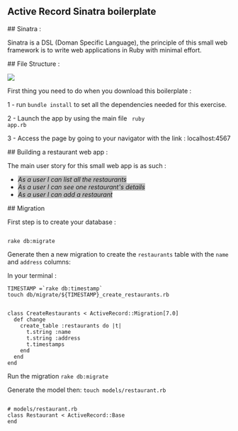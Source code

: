 ## Active Record Sinatra boilerplate

## Sinatra :

Sinatra is a DSL (Doman Specific Language), the principle of this small web framework is to write web applications in Ruby with minimal effort.



## File Structure :

<img src="https://res.cloudinary.com/kzkjr/image/upload/v1659995695/Screen_Shot_2022-08-08_at_22.47.37.png"/>


First thing you need to do when you download this boilerplate :

1 - run ```bundle install``` to set all the dependencies needed for this exercise.

2 - Launch the app by using the main file <code> ruby app.rb</code>

3 - Access the page by going to your navigator with the link : localhost:4567


## Building a restaurant web app :

The main user story for this small web app is as such :

- <i style="background-color: silver">As a user I can list all the restaurants</i>
- <i style="background-color: silver">As a user I can see one restaurant's details</i>
- <i style="background-color: silver">As a user I can add a restaurant</i>


## Migration

First step is to create your database :

<code>
rake db:migrate
</code>


Generate then a new migration to create the ```restaurants``` table with the ```name``` and ```address``` columns:

In your terminal :

```
TIMESTAMP =`rake db:timestamp`
touch db/migrate/${TIMESTAMP}_create_restaurants.rb
```

<code>
class CreateRestaurants < ActiveRecord::Migration[7.0]
  def change
    create_table :restaurants do |t|
      t.string :name
      t.string :address
      t.timestamps
    end
  end
end
</code>

Run the migration ```rake db:migrate```

Generate the model then:
```touch models/restaurant.rb```

<code>
# models/restaurant.rb
class Restaurant < ActiveRecord::Base
end
</code>
